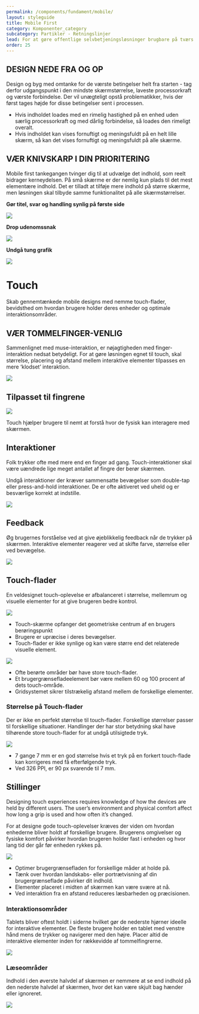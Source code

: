 ```yaml
---
permalink: /components/fundament/mobile/
layout: styleguide
title: Mobile First
category: Komponenter_category
subcategory: Partikler - Retningslinjer
lead: For at gøre offentlige selvbetjeningsløsninger brugbare på tværs af forskellige enheder og skærmstørrelser, kan man med fordel arbejde ud fra en ‘mobile first’ tankegang. Kort sagt går dette ud på, at ét og samme site fungerer på både smartphones, tablets, laptops og stationære computere. Den mest effektive måde at sikre tilgængelighed på tværs af enheder og skærmstørrelser, er at starte nedefra - heraf termet “mobile first”. 
order: 25
---
```


## DESIGN NEDE FRA OG OP 

Design og byg med omtanke for de værste betingelser helt fra starten - tag derfor udgangspunkt i den mindste skærmstørrelse, laveste processorkraft og værste forbindelse. Der vil unægteligt opstå problematikker, hvis der først tages højde for disse betingelser sent i processen. 

- Hvis indholdet loades med en rimelig hastighed på en enhed uden særlig processorkraft og med dårlig forbindelse, så loades den rimeligt overalt.
- Hvis indholdet kan vises fornuftigt og meningsfuldt på en helt lille skærm, så kan det vises fornuftigt og meningsfuldt på alle skærme.


## VÆR KNIVSKARP I DIN PRIORITERING

Mobile first tankegangen tvinger dig til at udvælge det indhold, som reelt bidrager kerneydelsen. På små skærme er der nemlig kun plads til det mest elementære indhold. Det er tilladt at tilføje mere indhold på større skærme, men løsningen skal tilbyde samme funktionalitet på alle skærmstørrelser. 

<div class="grid-full">
    <div class="width-one-third">
        <p><strong>Gør titel, svar og handling synlig på første side</strong></p>
    </div>
    <div class="width-two-thirds">
        <img src="{{ site.baseurl }}/img/retningslinjer/dodont.png"
        style="">
    </div>
</div>

<div class="grid-full">
    <div class="width-one-third">
        <p><strong>Drop udenomssnak</strong></p>
    </div>
    <div class="width-two-thirds">
        <img src="{{ site.baseurl }}/img/retningslinjer/dodont.png"
        style="">
    </div>
</div>

<div class="grid-full">
    <div class="width-one-third">
        <p><strong>Undgå tung grafik</strong></p>
    </div>
    <div class="width-two-thirds">
        <img src="{{ site.baseurl }}/img/retningslinjer/dodont.png"
        style="">
    </div>
</div>

# Touch

Skab gennemtænkede mobile designs med nemme touch-flader, bevidsthed om hvordan brugere holder deres enheder og optimale interaktionsområder. 

## VÆR TOMMELFINGER-VENLIG

Sammenlignet med muse-interaktion, er nøjagtigheden med finger-interaktion nedsat betydeligt. For at gøre løsningen egnet til touch, skal størrelse, placering og afstand mellem interaktive elementer tilpasses en mere ‘klodset’ interaktion.

<img src="{{ site.baseurl }}/img/retningslinjer/dodont.png">

## Tilpasset til fingrene

<div class="grid-full">
    <div class="width-one-third">
        <img src="{{ site.baseurl }}/img/interaction-touch_loop3.gif" style="max-width: 200px;">
    </div>
    <div class="width-one-half">
        <p>Touch hjælper brugere til nemt at forstå hvor de fysisk kan interagere med skærmen.</p>
    </div>
</div>

## Interaktioner

Folk trykker ofte med mere end en finger ad gang. Touch-interaktioner skal være uændrede lige meget antallet af fingre der berør skærmen.

Undgå interaktioner der kræver sammensatte bevægelser som double-tap eller press-and-hold interaktioner. De er ofte aktiveret ved uheld og er besværlige korrekt at indstille. 

<img src="{{ site.baseurl }}/img/gestures.PNG" style="max-width: 670px;">

## Feedback

Øg brugernes forståelse ved at give øjeblikkelig feedback når de trykker på skærmen. Interaktive elementer reagerer ved at skifte farve, størrelse eller ved bevægelse.

<img src="{{ site.baseurl }}/img/feedback.PNG" style="max-width: 670px;">

## Touch-flader

En veldesignet touch-oplevelse er afbalanceret i størrelse, mellemrum og visuelle elementer for at give brugeren bedre kontrol.

<div class="grid-full">
  <div class="width-one-third">
    <img src="{{ site.baseurl }}/img/touchpoint.gif">
  </div>
  <div class="width-one-half">
    <ul class="content-list">
      <li>
        Touch-skærme opfanger det geometriske centrum af en brugers berøringspunkt
      </li>
      <li>
       Brugere er upræcise i deres bevægelser.
      </li>
      <li>
        Touch-flader er ikke synlige og kan være større end det relaterede visuelle element.
      </li>
    </ul>
  </div>
</div>

<div class="grid-full">
  <div class="width-one-third">
    <img src="{{ site.baseurl }}/img/targets-grid.svg">
  </div>
  <div class="width-one-half">
    <ul class="content-list">
        <li>
            Ofte berørte områder bør have store touch-flader.
        </li>
        <li>
            Et brugergrænsefladeelement bør være mellem 60 og 100 procent af dets touch-område.
        </li>
        <!--<li>
            Sequential tasks, such as multi-delete, require additional space for precision.
        </li>-->
        <li>
            Gridsystemet sikrer tilstrækelig afstand mellem de forskellige elementer.
        </li>
    </ul>
  </div>
</div>

### Størrelse på Touch-flader

Der er ikke en perfekt størrelse til touch-flader. Forskellige størrelser passer til forskellige situationer. Handlinger der har stor betydning skal have tilhørende store touch-flader for at undgå utilsigtede tryk.

<div class="grid-full">
  <div class="width-one-third">
    <img src="{{ site.baseurl }}/img/targets-sizes.svg">
  </div>
  <div class="width-one-half">
    <ul class="content-list">
        <li>
            7 gange 7 mm er en god størrelse hvis et tryk på en forkert touch-flade kan korrigeres med få efterfølgende tryk.
        </li>
        <li>
            Ved 326 PPI, er 90 px svarende til 7 mm.
        </li>
    </ul>
  </div>
</div>

## Stillinger

Designing touch experiences requires knowledge of how the devices are held by different users. The user’s environment and physical comfort affect how long a grip is used and how often it’s changed.

For at designe gode touch-oplevelser kræves der viden om hvordan enhederne bliver holdt af forskellige brugere. Brugerens omgivelser og fysiske komfort påvirker hvordan brugeren holder fast i enheden og hvor lang tid der går før enheden rykkes på.   

<div class="grid-full">
  <div class="width-one-third">
    <img src="{{ site.baseurl }}/img/flip.gif">
  </div>
  <div class="width-one-half">
    <ul class="content-list">
        <li>
            Optimer brugergrænsefladen for forskellige måder at holde på.
        </li>
        <li>
            Tænk over hvordan landskabs- eller portrætvisning af din brugergrænseflade påvirker dit indhold.
        </li>
        <!--<li>
            Anchored thumbs increase touching accuracy. 
        </li>-->
        <!--<li>
            Touching top of screen might knock a docked device off balance 
        </li>-->
        <li>
            Elementer placeret i midten af skærmen kan være svære at nå.
        </li>
        <li>
            Ved interaktion fra en afstand reduceres læsbarheden og præcisionen. 
        </li>
    </ul>
  </div>
</div>

### Interaktionsområder

Tablets bliver oftest holdt i siderne hvilket gør de nederste hjørner ideelle for interaktive elementer. De fleste brugere holder en tablet med venstre hånd mens de trykker og navigerer med den højre. Placer altid de interaktive elementer inden for rækkevidde af tommelfingrerne. 

<img src="{{ site.baseurl }}/img/postures-interaction-area2.svg" style="max-width: 670px;">

### Læseområder

Indhold i den øverste halvdel af skærmen er nemmere at se end indhold på den nederste halvdel af skærmen, hvor det kan være skjult bag hænder eller ignoreret.

<img src="{{ site.baseurl }}/img/postures-interaction-area2.svg" style="postures-reading-area2.svg">

